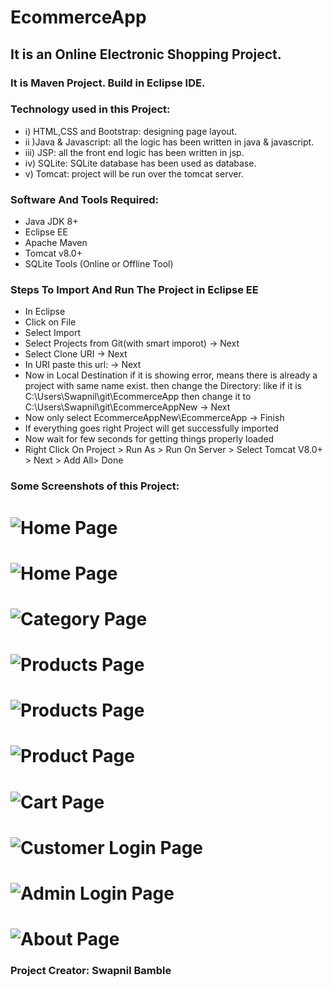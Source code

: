 # EcommerceApp 
## It is an Online Electronic Shopping Project. 
### It is Maven Project. Build in Eclipse IDE.

### Technology used in this Project: 
- i) HTML,CSS and Bootstrap: designing page layout. 
- ii )Java & Javascript: all the logic has been written in java & javascript. 
- iii) JSP: all the front end logic has been written in jsp. 
- iv) SQLite: SQLite database has been used as database. 
- v) Tomcat: project will be run over the tomcat server.

### Software And Tools Required:
- Java JDK 8+
- Eclipse EE
- Apache Maven
- Tomcat v8.0+
- SQLite Tools (Online or Offline Tool)

### Steps To Import And Run The Project in Eclipse EE
- In Eclipse
- Click on File
- Select Import
- Select Projects from Git(with smart imporot) -> Next
- Select Clone URI -> Next
- In URI paste this url:
  -> Next
-  Now in Local Destination if it is showing error,
   means there is already a project with same name exist.
   then change the Directory: like if it is C:\Users\Swapnil\git\EcommerceApp
   then change it to C:\Users\Swapnil\git\EcommerceAppNew
   -> Next
-  Now only select EcommerceAppNew\EcommerceApp
   -> Finish
-  If everything goes right Project will get successfully imported
-  Now wait for few seconds for getting things properly loaded
-  Right Click On Project > Run As > Run On Server > Select Tomcat V8.0+ > Next > Add All> Done
  


### Some Screenshots of this Project:
![Home Page](a1.png)
==================================================================================================================================================================
![Home Page](a1ii.png)
==================================================================================================================================================================
![Category Page](a2.png)
==================================================================================================================================================================
![Products Page](a3.png)
==================================================================================================================================================================
![Products Page](a4.png)
==================================================================================================================================================================
![Product Page](a5.png)
==================================================================================================================================================================
![Cart Page](a6.png)
==================================================================================================================================================================
![Customer Login Page](a7.png)
==================================================================================================================================================================
![Admin Login Page](a8.png)
==================================================================================================================================================================
![About Page](a9.png)
==================================================================================================================================================================

### Project Creator: Swapnil Bamble


